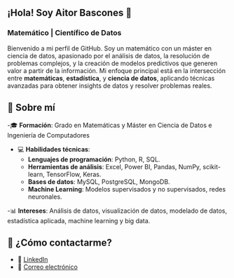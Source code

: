 ## ¡Hola! Soy Aitor Bascones 👋
### Matemático | Científico de Datos

Bienvenido a mi perfil de GitHub. Soy un matemático con un máster en ciencia de datos, apasionado por el análisis de datos, la resolución de problemas complejos, y la creación de modelos predictivos que generen valor a partir de la información. Mi enfoque principal está en la intersección entre **matemáticas**, **estadística**, y **ciencia de datos**, aplicando técnicas avanzadas para obtener insights de datos y resolver problemas reales.

## 🚀 Sobre mí
-🎓 **Formación**: Grado en Matemáticas y Máster en Ciencia de Datos e Ingeniería de Computadores

- 💻 **Habilidades técnicas**:
  - **Lenguajes de programación**: Python, R, SQL.
  - **Herramientas de análisis**: Excel, Power BI, Pandas, NumPy, scikit-learn, TensorFlow, Keras.
  - **Bases de datos**: MySQL, PostgreSQL, MongoDB.
  - **Machine Learning**: Modelos supervisados y no supervisados, redes neuronales.
   
-📊 **Intereses**: Análisis de datos, visualización de datos, modelado de datos, estadística aplicada, machine learning y big data.

## 💬 ¿Cómo contactarme?

- 💼 [LinkedIn](https://www.linkedin.com/in/aitor-bascones-soto-2b2a50235/)
- 📧 [Correo electrónico](mailto:aitorbascones99@gmail.com)

